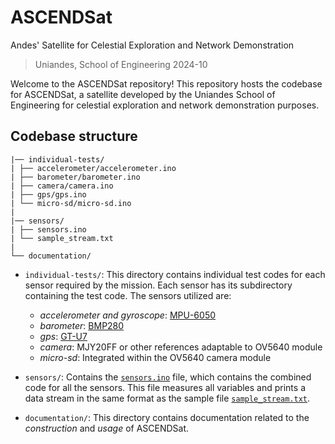 # ASCENDSat

Andes' Satellite for Celestial Exploration and Network Demonstration

> Uniandes, School of Engineering 2024-10

Welcome to the ASCENDSat repository! This repository hosts the codebase for ASCENDSat, a satellite developed by the Uniandes School of Engineering for celestial exploration and network demonstration purposes.

[//]: <> (##Mission Statement)

## Codebase structure

```
|── individual-tests/
| ├── accelerometer/accelerometer.ino
| ├── barometer/barometer.ino
| ├── camera/camera.ino
| ├── gps/gps.ino
| └── micro-sd/micro-sd.ino
|
|── sensors/
| ├── sensors.ino
| └── sample_stream.txt
|
└── documentation/
```

- `individual-tests/`: This directory contains individual test codes for each sensor required by the mission. Each sensor has its subdirectory containing the test code. The sensors utilized are:
  - *accelerometer and gyroscope*: [MPU-6050](https://invensense.tdk.com/wp-content/uploads/2015/02/MPU-6000-Datasheet1.pdf)
  - *barometer*: [BMP280](https://cdn-shop.adafruit.com/datasheets/BST-BMP280-DS001-11.pdf)
  - *gps*: [GT-U7](https://images-na.ssl-images-amazon.com/images/I/91tuvtrO2jL.pdf)
  - *camera*: MJY20FF or other references adaptable to OV5640 module
  - *micro-sd*: Integrated within the OV5640 camera module
  
- `sensors/`: Contains the [`sensors.ino`](https://github.com/t-montes/CubeSat/blob/master/sensors/sensors.ino) file, which contains the combined code for all the sensors. This file measures all variables and prints a data stream in the same format as the sample file [`sample_stream.txt`](https://github.com/t-montes/CubeSat/blob/master/sensors/sample_stream.txt).

- `documentation/`: This directory contains documentation related to the _construction_ and _usage_ of ASCENDSat. 

